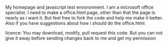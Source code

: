 My homepage and javascript test envoronment.
I am a microsoft office specialist. I need to make a office.html page, other than that
the page is nearly as i want it. But feel free to fork the code and help me make it 
better. Also if you have suggestions about how i should do the office.html.

licence:
You may download, modify, pull request this code. But you can not give it away before sending changes back to me and get my permission
